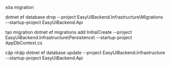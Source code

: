 xóa migration
 
 dotnet ef database drop --project EasyUiBackend.Infrastructure\Migrations --startup-project EasyUiBackend.Api

tạo migration
 dotnet ef migrations add InitialCreate --project EasyUiBackend.Infrastructure\Persistence\ --startup-project AppDbContext.cs

 cập nhập 
  dotnet ef database update --project EasyUiBackend.Infrastructure --startup-project EasyUiBackend.Api
